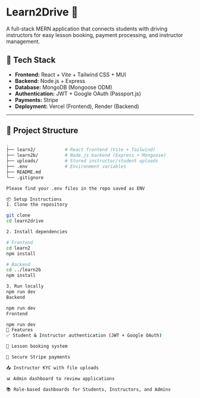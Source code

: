 # Learn2Drive 🚗  
A full-stack MERN application that connects students with driving instructors for easy lesson booking, payment processing, and instructor management.

## 🚀 Tech Stack

- **Frontend:** React + Vite + Tailwind CSS + MUI  
- **Backend:** Node.js + Express  
- **Database:** MongoDB (Mongoose ODM)  
- **Authentication:** JWT + Google OAuth (Passport.js)  
- **Payments:** Stripe  
- **Deployment:** Vercel (Frontend), Render (Backend)

---

## 📁 Project Structure

```bash
.
├── learn2/           # React frontend (Vite + Tailwind)
├── learn2b/          # Node.js backend (Express + Mongoose)
├── uploads/          # Stored instructor/student uploads
├── .env              # Environment variables
├── README.md
└── .gitignore

Please find your .env files in the repo saved as ENV

📦 Setup Instructions
1. Clone the repository

git clone 
cd learn2drive

2. Install dependencies

# Frontend
cd learn2
npm install

# Backend
cd ../learn2b
npm install

3. Run locally
npm run dev 
Backend

npm run dev
Frontend

npm run dev
🔐 Features
✅ Student & Instructor authentication (JWT + Google OAuth)

📅 Lesson booking system

🧾 Secure Stripe payments

📤 Instructor KYC with file uploads

📊 Admin dashboard to review applications

📚 Role-based dashboards for Students, Instructors, and Admins

